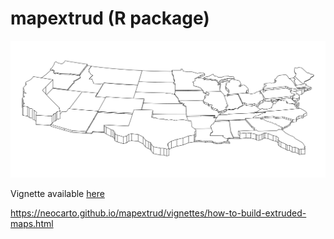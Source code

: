 # mapextrud (R package)

![](img/map6.png)

Vignette available [here](https://neocarto.github.io/mapextrud/vignettes/how-to-build-extruded-maps.html)

https://neocarto.github.io/mapextrud/vignettes/how-to-build-extruded-maps.html
